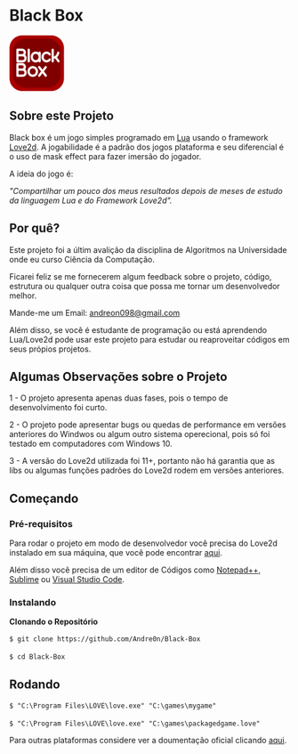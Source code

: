 # Black Box

<img src="https://github.com/Andre0n/Black-Box/blob/master/assets/ico.png" width="100">

## Sobre este Projeto

Black box é um jogo simples programado em [Lua] usando o framework [Love2d]. A jogabilidade é a padrão dos jogos plataforma e seu diferencial é o uso de mask effect para fazer imersão do jogador.

A ideia do jogo é:

_"Compartilhar um pouco dos meus resultados depois de meses de estudo da linguagem Lua e do Framework Love2d"._

## Por quê?

Este projeto foi a últim avalição da disciplina de Algoritmos na Universidade onde eu curso Ciência da Computação. 

Ficarei feliz se me fornecerem algum feedback sobre o projeto, código, estrutura ou qualquer outra coisa que possa me tornar um desenvolvedor melhor.

Mande-me um Email: andreon098@gmail.com

Além disso, se você é estudante de programação ou está aprendendo Lua/Love2d pode usar este projeto para estudar ou reaproveitar códigos em seus própios projetos.

## Algumas Observações sobre o Projeto

1 - O projeto apresenta apenas duas fases, pois o tempo de desenvolvimento foi curto.

2 - O projeto pode apresentar bugs ou quedas de performance em versões anteriores do Windwos ou algum outro sistema operecional, pois só foi testado em computadores com Windows 10.

3 - A versão do Love2d utilizada foi 11+, portanto não há garantia que as libs ou algumas funções padrões do Love2d rodem em versões anteriores.

## Começando

### Pré-requisitos

Para rodar o projeto em modo de desenvolvedor você precisa do Love2d instalado em sua máquina, que você pode encontrar [aqui](https://love2d.org/).

Além disso você precisa de um editor de Códigos como [Notepad++](https://notepad-plus-plus.org/downloads/), [Sublime](https://www.sublimetext.com/) ou [Visual Studio Code](https://code.visualstudio.com/).

### Instalando

**Clonando o Repositório**

```
$ git clone https://github.com/Andre0n/Black-Box

$ cd Black-Box
```

## Rodando

```
$ "C:\Program Files\LOVE\love.exe" "C:\games\mygame"

$ "C:\Program Files\LOVE\love.exe" "C:\games\packagedgame.love"
```
Para outras plataformas considere ver a doumentação oficial clicando [aqui](https://love2d.org/wiki/Getting_Started).


[Lua]: https://www.lua.org/portugues.html
[Love2d]: https://love2d.org/